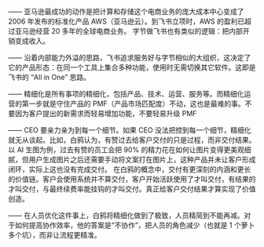 ——
亚马逊最成功的动作是把计算和存储这个电商业务的庞大成本中心变成了 2006 年发布的标准化产品 AWS（亚马逊云）。到飞书立项时，AWS 的盈利已超过亚马逊经营 20 多年的全球电商业务。
字节做飞书也有类似的逻辑：把内部开销变成收入。

——
沿着内部能力外溢的思路，飞书追求服务好与字节相似的大组织，这决定了它的产品形态：在同一个工具上集合多种功能，使用时无需切换其它软件。这即是飞书的 “All in One” 思路。

——
精细化是所有事项的精细化，包括产品、技术、运营、服务等。而精细化运营的第一步就是守住产品的 PMF（产品市场匹配度）不动，这也是最难的事。不要因为客户提出的新需求而轻易增加功能，不要轻易升级 PMF

——
CEO 要亲力亲为到每一个细节。如果 CEO 没法把控到每一个细节，精细化就无从谈起。比如，白鸦认为，有赞过去给客户交付的只是过程，而非交付结果。以 AI 生图为例，过去有赞的员工会把 90% 的精力花在如何让图片变得更美观细腻，但用户生成图片之后还需要手动将文案打在图片上，这种产品并未让客户形成闭环，实际上这也没有完成交付。
在白鸦的概念中，交付有更深刻的内涵和更长的价值链。客户会使用系统并不算交付，客户开始活跃使用了才叫交付，有结果的才叫交付，与最终续费率能挂钩的才叫交付。真正给客户交付结果才算实现了价值创造。

——
在人员优化这件事上，白鸦将精细化做到了极致，人员精简到不能再减。对于如何提高协作效率，他的答案是“不协作”，把人员的角色减少（也就是 1 个萝卜多个坑），而非让流程更精准。